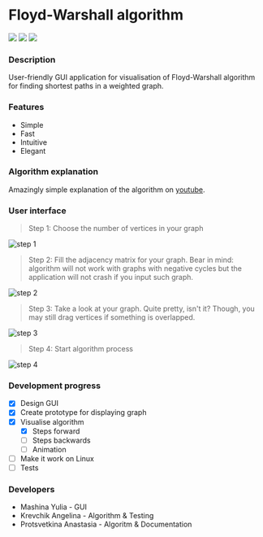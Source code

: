 # Floyd-Warshall algorithm

![](https://img.shields.io/badge/version-0.2-blue.svg) ![](https://img.shields.io/badge/build-passing-brightgreen.svg) ![](https://img.shields.io/badge/contributors-3-orange.svg)

### Description
User-friendly GUI application for visualisation of Floyd-Warshall algorithm for finding shortest paths in a weighted graph.

### Features
* Simple
* Fast
* Intuitive
* Elegant

### Algorithm explanation

Amazingly simple explanation of the algorithm on [youtube](https://www.youtube.com/watch?v=4OQeCuLYj-4&feature=youtu.be).

### User interface
> Step 1: Choose the number of vertices in your graph

![step 1](https://pp.userapi.com/c857532/v857532515/b489/B1KbdYQGp8c.jpg)
> Step 2: Fill the adjacency matrix for your graph. Bear in mind: algorithm will not work with graphs with negative cycles but the application will not crash if you input such graph.

![step 2](https://pp.userapi.com/c857532/v857532515/b490/gNigcJQA168.jpg)
> Step 3: Take a look at your graph. Quite pretty, isn't it? Though, you may still drag vertices if something is overlapped.

![step 3](https://pp.userapi.com/c857532/v857532515/b477/Xg8hHSsMar8.jpg)
> Step 4: Start algorithm process

![step 4](https://pp.userapi.com/c857532/v857532515/b481/GDDgrf7GdLg.jpg)

### Development progress

- [x] Design GUI
- [x] Create prototype for displaying graph
- [x] Visualise algorithm
    - [x] Steps forward
    - [ ] Steps backwards
    - [ ] Animation
- [ ] Make it work on Linux
- [ ] Tests

### Developers
* Mashina Yulia - GUI
* Krevchik Angelina - Algorithm & Testing
* Protsvetkina Anastasia - Algoritm & Documentation
